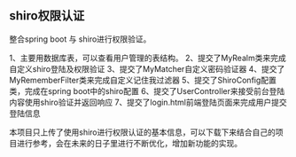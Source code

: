 ## shiro权限认证
整合spring boot 与 shiro进行权限验证。

1、主要用数据库表，可以查看用户管理的表结构。
2、提交了MyRealm类来完成自定义shiro登陆及权限验证
3、提交了MyMatcher自定义密码验证器
4、提交了MyRememberFilter类来完成自定义记住我过滤器
5、提交了ShiroConfig配置类，完成在spring boot中的shiro配置
6、提交了UserController来接受前台登陆内容使用shiro验证并返回响应
7、提交了login.html前端登陆页面来完成用户提交登陆信息


本项目只上传了使用shiro进行权限认证的基本信息，可以下载下来结合自己的项目进行参考，会在未来的日子里进行不断优化，增加新功能的实现。


